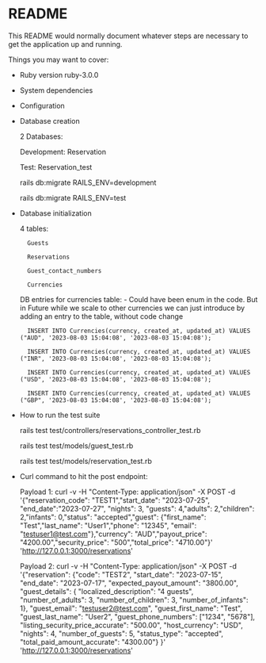 # README

This README would normally document whatever steps are necessary to get the
application up and running.

Things you may want to cover:

* Ruby version
	ruby-3.0.0
* System dependencies

* Configuration

* Database creation

  	2 Databases:

	Development: Reservation

	Test: Reservation_test

	rails db:migrate RAILS_ENV=development

	rails db:migrate RAILS_ENV=test

* Database initialization

  	4 tables:

  		Guests

  		Reservations

  		Guest_contact_numbers

  		Currencies

	DB entries for currencies table: - Could have been enum in the code. But in Future while we scale to other currencies we can just introduce by adding an entry to the table, without code change

  		INSERT INTO Currencies(currency, created_at, updated_at) VALUES ("AUD", '2023-08-03 15:04:08', '2023-08-03 15:04:08');

  		INSERT INTO Currencies(currency, created_at, updated_at) VALUES ("INR", '2023-08-03 15:04:08', '2023-08-03 15:04:08');

  		INSERT INTO Currencies(currency, created_at, updated_at) VALUES ("USD", '2023-08-03 15:04:08', '2023-08-03 15:04:08');

  		INSERT INTO Currencies(currency, created_at, updated_at) VALUES ("GBP", '2023-08-03 15:04:08', '2023-08-03 15:04:08');

* How to run the test suite

	rails test test/controllers/reservations_controller_test.rb

	rails test test/models/guest_test.rb

	rails test test/models/reservation_test.rb

* Curl command to hit the post endpoint:

	Payload 1:
		curl -v -H "Content-Type: application/json" -X POST -d '{"reservation_code": "TEST1","start_date": "2023-07-25", "end_date":"2023-07-27", "nights": 3, "guests": 4,"adults": 2,"children": 2,"infants": 0,"status": "accepted","guest": {"first_name": "Test","last_name": "User1","phone": "12345", "email": "testuser1@test.com"},"currency": "AUD","payout_price": "4200.00","security_price": "500","total_price": "4710.00"}' 'http://127.0.0.1:3000/reservations'


	Payload 2:
		curl -v -H "Content-Type: application/json" -X POST -d '{"reservation": {"code": "TEST2", "start_date": "2023-07-15", "end_date": "2023-07-17", "expected_payout_amount": "3800.00", "guest_details": { "localized_description": "4 guests", "number_of_adults": 3, "number_of_children": 3, "number_of_infants": 1}, "guest_email": "testuser2@test.com", "guest_first_name": "Test", "guest_last_name": "User2", "guest_phone_numbers": ["1234", "5678"], "listing_security_price_accurate": "500.00", "host_currency": "USD", "nights": 4, "number_of_guests": 5, "status_type": "accepted", "total_paid_amount_accurate": "4300.00"} }' 'http://127.0.0.1:3000/reservations'

